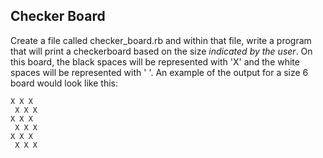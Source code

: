 ## Checker Board

Create a file called checker_board.rb and within that file, write a program that will print a checkerboard based on the size _indicated by the user_. On this board, the black spaces will be represented with 'X' and the white spaces will be represented with ' '. An example of the output for a size 6 board would look like this:

```
X X X
 X X X
X X X
 X X X
X X X
 X X X
```
